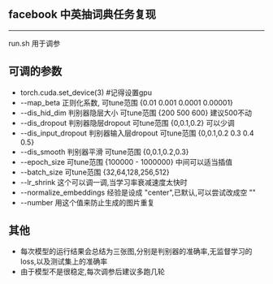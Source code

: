 ## facebook 中英抽词典任务复现
---
run.sh 用于调参
## 可调的参数
+ torch.cuda.set_device(3) #记得设置gpu
+ --map_beta 正则化系数, 可tune范围 {0.01 0.001 0.0001 0.00001}
+ --dis_hid_dim 判别器隐层大小 可tune范围 {200 500 600} 建议500不动
+ --dis_dropout 判别器隐层dropout 可tune范围 {0,0.1,0.2} 可以少调
+ --dis_input_dropout 判别器输入层dropout 可tune范围 {0,0.1,0.2 0.3 0.4 0.5}
+ --dis_smooth 判别器平滑 可tune范围 {0,0.1,0.2,0.3}
+ --epoch_size 可tune范围 {100000 - 1000000} 中间可以适当插值
+ --batch_size 可tune范围 {32,64,128,256,512}
+ --lr_shrink  这个可以调一调,当学习率衰减速度太快时
+ --normalize_embeddings 经验是设成 "center",已默认,可以尝试改成空 ""
+ --number 用这个值来防止生成的图片重复 


## 其他
+ 每次模型的运行结果会总结为三张图,分别是判别器的准确率,无监督学习的loss,以及测试集上的准确率
+ 由于模型不是很稳定,每次调参后建议多跑几轮
